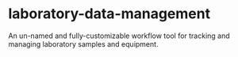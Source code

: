 # laboratory-data-management

An un-named and fully-customizable workflow tool for tracking and managing laboratory samples and equipment.
